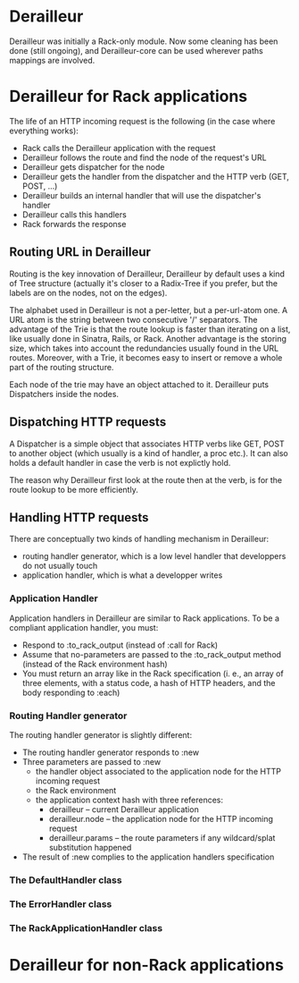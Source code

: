 # Derailleur #
Derailleur was initially a Rack-only module.
Now some cleaning has been done (still ongoing), and Derailleur-core can be used wherever paths mappings are involved.

# Derailleur for Rack applications #

The life of an HTTP incoming request is the following (in the case where everything works):

* Rack calls the Derailleur application with the request
* Derailleur follows the route and find the node of the request's URL
* Derailleur gets dispatcher for the node
* Derailleur gets the handler from the dispatcher and the HTTP verb (GET, POST, ...)
* Derailleur builds an internal handler that will use the dispatcher's handler
* Derailleur calls this handlers
* Rack forwards the response

## Routing URL in Derailleur ##

Routing is the key innovation of Derailleur, Derailleur by default uses a kind
of Tree structure (actually it's closer to a Radix-Tree if you prefer, but the
labels are on the nodes, not on the edges).

The alphabet used in Derailleur is not a per-letter, but a per-url-atom one. A
URL atom is the string between two consecutive '/' separators.  The advantage
of the Trie is that the route lookup is faster than iterating on a list, like
usually done in Sinatra, Rails, or Rack.  Another advantage is the storing
size, which takes into account the redundancies usually found in the URL routes.
Moreover, with a Trie, it becomes easy to insert or remove a whole part of the
routing structure.

Each node of the trie may have an object attached to it. Derailleur puts
Dispatchers inside the nodes.

## Dispatching HTTP requests ##

A Dispatcher is a simple object that associates HTTP verbs like GET, POST to
another object (which usually is a kind of handler, a proc etc.). It can also
holds a default handler in case the verb is not explictly hold.

The reason why Derailleur first look at the route then at the verb, is for the
route lookup to be more efficiently.

## Handling HTTP requests ##

There are conceptually two kinds of handling mechanism in Derailleur:

* routing handler generator, which is a low level handler that developpers do not usually touch
* application handler, which is what a developper writes

### Application Handler ###

Application handlers in Derailleur are similar to Rack applications. 
To be a compliant application handler, you must:

* Respond to :to_rack_output (instead of :call for Rack)
* Assume that no-parameters are passed to the :to_rack_output method (instead of the Rack environment hash)
* You must return an array like in the Rack specification (i. e., an array of three elements, with a status code, a hash of HTTP headers, and the body responding to :each)

### Routing Handler generator ###

The routing handler generator is slightly different:

* The routing handler generator responds to :new
* Three parameters are passed to :new 
  * the handler object associated to the application node for the HTTP incoming request
  * the Rack environment
  * the application context hash with three references:
    * derailleur – current Derailleur application
    * derailleur.node – the application node for the HTTP incoming request
    * derailleur.params – the route parameters if any wildcard/splat substitution happened
* The result of :new complies to the application handlers specification

### The DefaultHandler class ###


### The ErrorHandler class ###


### The RackApplicationHandler class ###

# Derailleur for non-Rack applications #
